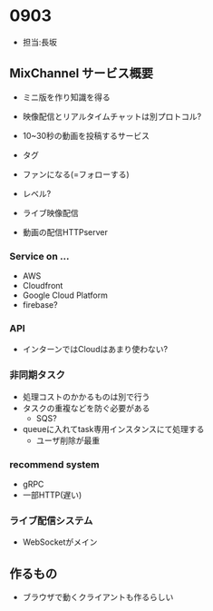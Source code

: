 # 0903

- 担当:長坂

## MixChannel サービス概要

- ミニ版を作り知識を得る
- 映像配信とリアルタイムチャットは別プロトコル?
- 10~30秒の動画を投稿するサービス
- タグ
- ファンになる(=フォローする)
- レベル?

- ライブ映像配信
- 動画の配信HTTPserver


### Service on ...

- AWS
- Cloudfront
- Google Cloud Platform
- firebase?

### API

- インターンではCloudはあまり使わない?

### 非同期タスク

- 処理コストのかかるものは別で行う
- タスクの重複などを防ぐ必要がある
  - SQS?
- queueに入れてtask専用インスタンスにて処理する
  - ユーザ削除が最重

### recommend system

- gRPC
- 一部HTTP(遅い)

### ライブ配信システム

- WebSocketがメイン

## 作るもの

- ブラウザで動くクライアントも作るらしい
